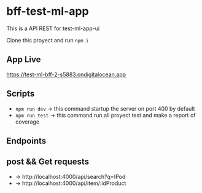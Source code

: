 # bff-test-ml-app

This is a API REST for test-ml-app-ui

Clone this proyect and run `npm i`

## App Live

https://test-ml-bff-2-s5883.ondigitalocean.app

## Scripts

- `npm run dev` -> this command startup the server on port 400 by default
- `npm run test` -> this command run all proyect test and make a report of coverage

## Endpoints

## post && Get requests

- -> http://localhost:4000/api/search?q=IPod
- -> http://localhost:4000/api/item/:idProduct
